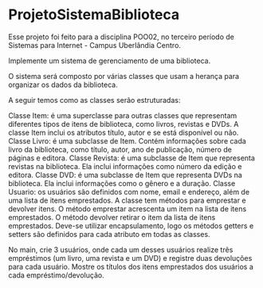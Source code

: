 # ProjetoSistemaBiblioteca

Esse projeto foi feito para a disciplina POO02, no terceiro período de Sistemas para Internet - Campus Uberlândia Centro.

Implemente um sistema de gerenciamento de uma biblioteca.

O sistema será composto por várias classes que usam a herança para organizar os dados da biblioteca. 

A seguir temos como as classes serão estruturadas:

Classe Item: é uma superclasse para outras classes que representam diferentes tipos de itens de biblioteca, como livros, revistas e DVDs. A classe Item inclui os atributos título, autor e se está disponível ou não.
Classe Livro: é uma subclasse de Item. Contém informações sobre cada livro da biblioteca, como título, autor, ano de publicação, número de páginas e editora.
Classe Revista: é uma subclasse de Item que representa revistas na biblioteca. Ela inclui informações como número da edição e editora.
Classe DVD: é uma subclasse de Item que representa DVDs na biblioteca. Ela inclui informações como o gênero e a duração.
Classe Usuario: os usuários são definidos com nome, email e endereço, além de uma lista de itens emprestados. A classe tem métodos para emprestar e devolver itens. O método emprestar acrescenta um item na lista de itens emprestados. O método devolver retirar o item da lista de itens emprestados.
Deve-se utilizar encapsulamento, logo os métodos getters e setters são definidos para cada atributo em todas as classes.

No main, crie 3 usuários, onde cada um desses usuários realize três empréstimos (um livro, uma revista e um DVD) e registre duas devoluções para cada usuário.
Mostre os títulos dos itens emprestados dos usuários a cada empréstimo/devolução.
